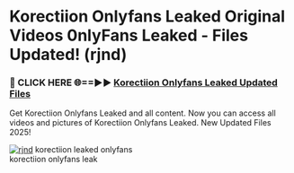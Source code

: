 # Korectiion Onlyfans Leaked Original Videos 0nlyFans Leaked - Files Updated! (rjnd)

<h3>🔴 CLICK HERE 🌐==►► <a href="https://tinyurl.com/2jnfzry5" rel="nofollow">Korectiion Onlyfans Leaked Updated Files</a></h3>

Get Korectiion Onlyfans Leaked and all content. Now you can access all videos and pictures of Korectiion Onlyfans Leaked. New Updated Files 2025!

[![rjnd](https://i.imgur.com/GyGTBgg.gif)](https://tinyurl.com/2jnfzry5)
korectiion leaked onlyfans<br>
korectiion onlyfans leak